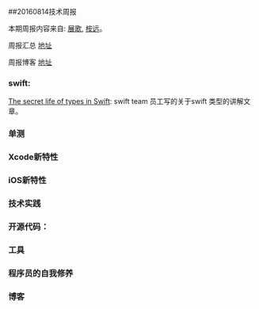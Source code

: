 
##20160814技术周报

本期周报内容来自: [展歌](https://github.com/eggInBlack), [桉远](https://github.com/AnYuan)。

周报汇总 [地址](https://github.com/BaiduHiDeviOS/iOS-Tech-Weekly)

周报博客 [地址](http://baiduhidevios.github.io/)

### swift:

[The secret life of types in Swift](https://medium.com/@slavapestov/the-secret-life-of-types-in-swift-ff83c3c000a5#.yq90g5bq9): swift team 员工写的关于swift 类型的讲解文章。




### 单测



### Xcode新特性


### iOS新特性


### 技术实践


### 开源代码：







### 工具




### 程序员的自我修养



### 博客
